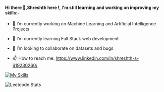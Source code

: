 #### Hi there 👋,Shreshth here !, I'm still learning and working on improving my skills:-


<!--**shreshth3142857/shreshth3142857** is a ✨ _special_ ✨ repository because its `README.md` (this file) appears on your GitHub profile.-->

- 🔭 I’m currently working on Machine Learning and Artificial Intelligence Projects
  
- 🌱 I’m currently learning Full Stack web development                       
  
- 👯 I’m looking to collaborate on datasets and bugs
   
- 📫 How to reach me: https://www.linkedin.com/in/shreshth-s-619230260/

[![My Skills](https://skillicons.dev/icons?i=js,html,css,bootstrap,figma,python,flask,c,cpp,linux,mysql,vscode,wordpress,linkedin,twitter&perline=8)](https://skillicons.dev)


 ![Leetcode Stats](https://leetcard.jacoblin.cool/Sharma3142857?ext=heatmap)


  


